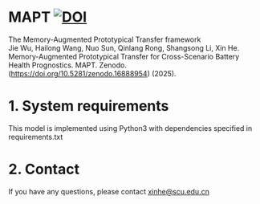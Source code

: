 # MAPT [![DOI](https://zenodo.org/badge/DOI/10.5281/zenodo.16886477.svg)](https://doi.org/10.5281/zenodo.16888954)
The Memory-Augmented Prototypical Transfer framework <br>
Jie Wu, Hailong Wang, Nuo Sun, Qinlang Rong, Shangsong Li, Xin He. Memory-Augmented Prototypical Transfer for Cross-Scenario Battery Health Prognostics. MAPT. Zenodo. (https://doi.org/10.5281/zenodo.16888954) (2025). <br>
# 1. System requirements
This model is implemented using Python3 with dependencies specified in requirements.txt<br>
# 2. Contact
If you have any questions, please contact xinhe@scu.edu.cn
